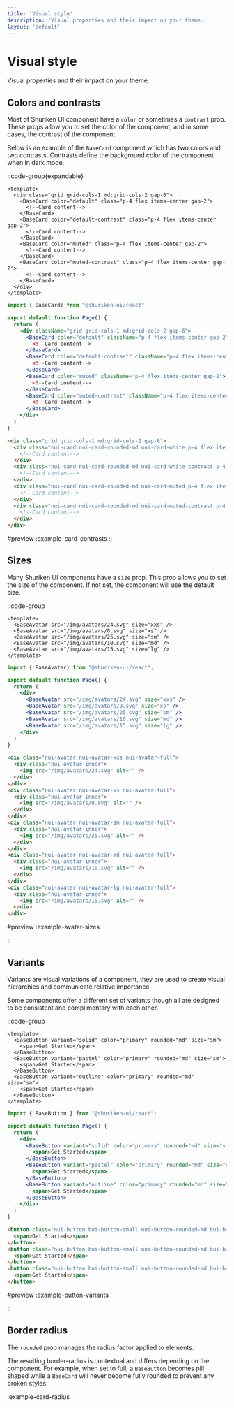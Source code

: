 ```yaml
---
title: 'Visual style'
description: 'Visual properties and their impact on your theme.'
layout: 'default'
---
```


# Visual style

Visual properties and their impact on your theme.

## Colors and contrasts

Most of Shuriken UI component have a `color` or sometimes a `contrast` prop. These props allow you to set the color of the component, and in some cases, the contrast of the component.

Below is an example of the `BaseCard` component which has two colors and two contrasts. Contrasts define the background color of the component when in dark mode.

::code-group{expandable}

```vue [Nuxt]
<template>
  <div class="grid grid-cols-1 md:grid-cols-2 gap-6">
    <BaseCard color="default" class="p-4 flex items-center gap-2">
      <!--Card content-->
    </BaseCard>
    <BaseCard color="default-contrast" class="p-4 flex items-center gap-2">
      <!--Card content-->
    </BaseCard>
    <BaseCard color="muted" class="p-4 flex items-center gap-2">
      <!--Card content-->
    </BaseCard>
    <BaseCard color="muted-contrast" class="p-4 flex items-center gap-2">
      <!--Card content-->
    </BaseCard>
  </div>
</template>
```

```jsx [React]
import { BaseCard} from "@shuriken-ui/react";

export default function Page() {
  return (
    <div className="grid grid-cols-1 md:grid-cols-2 gap-6">
      <BaseCard color="default" className="p-4 flex items-center gap-2">
        <!--Card content-->
      </BaseCard>
      <BaseCard color="default-contrast" className="p-4 flex items-center gap-2">
        <!--Card content-->
      </BaseCard>
      <BaseCard color="muted" className="p-4 flex items-center gap-2">
        <!--Card content-->
      </BaseCard>
      <BaseCard color="muted-contrast" className="p-4 flex items-center gap-2">
        <!--Card content-->
      </BaseCard>
    </div>
  )
}
```

```html [Html]
<div class="grid grid-cols-1 md:grid-cols-2 gap-6">
  <div class="nui-card nui-card-rounded-md nui-card-white p-4 flex items-center gap-2">
    <!--Card content-->
  </div>
  <div class="nui-card nui-card-rounded-md nui-card-white-contrast p-4 flex items-center gap-2">
    <!--Card content-->
  </div>
  <div class="nui-card nui-card-rounded-md nui-card-muted p-4 flex items-center gap-2">
    <!--Card content-->
  </div>
  <div class="nui-card nui-card-rounded-md nui-card-muted-contrast p-4 flex items-center gap-2">
    <!--Card content-->
  </div>
</div>
```

#preview
:example-card-contrasts
::

## Sizes

Many Shuriken UI components have a `size` prop. This prop allows you to set the size of the component. If not set, the component will use the default size.

::code-group

```vue [Nuxt]
<template>
  <BaseAvatar src="/img/avatars/24.svg" size="xxs" />
  <BaseAvatar src="/img/avatars/8.svg" size="xs" />
  <BaseAvatar src="/img/avatars/25.svg" size="sm" />
  <BaseAvatar src="/img/avatars/10.svg" size="md" />
  <BaseAvatar src="/img/avatars/15.svg" size="lg" />
</template>
```

```jsx [React]
import { BaseAvatar} from "@shuriken-ui/react";

export default function Page() {
  return (
    <div>
      <BaseAvatar src="/img/avatars/24.svg" size="xxs" />
      <BaseAvatar src="/img/avatars/8.svg" size="xs" />
      <BaseAvatar src="/img/avatars/25.svg" size="sm" />
      <BaseAvatar src="/img/avatars/10.svg" size="md" />
      <BaseAvatar src="/img/avatars/15.svg" size="lg" />
    </div>
  )
}
```

```html [Html]
<div class="nui-avatar nui-avatar-xxs nui-avatar-full">
  <div class="nui-avatar-inner">
    <img src="/img/avatars/24.svg" alt="" />
  </div>
</div>
<div class="nui-avatar nui-avatar-xs nui-avatar-full">
  <div class="nui-avatar-inner">
    <img src="/img/avatars/8.svg" alt="" />
  </div>
</div>
<div class="nui-avatar nui-avatar-sm nui-avatar-full">
  <div class="nui-avatar-inner">
    <img src="/img/avatars/25.svg" alt="" />
  </div>
</div>
<div class="nui-avatar nui-avatar-md nui-avatar-full">
  <div class="nui-avatar-inner">
    <img src="/img/avatars/10.svg" alt="" />
  </div>
</div>
<div class="nui-avatar nui-avatar-lg nui-avatar-full">
  <div class="nui-avatar-inner">
    <img src="/img/avatars/15.svg" alt="" />
  </div>
</div>
```

#preview
:example-avatar-sizes

::

## Variants

Variants are visual variations of a component, they are used to create visual hierarchies and communicate relative importance.

Some components offer a different set of variants though all are designed to be consistent and complimentary with each other.

::code-group

```vue [Nuxt]
<template>
  <BaseButton variant="solid" color="primary" rounded="md" size="sm">
    <span>Get Started</span>
  </BaseButton>
  <BaseButton variant="pastel" color="primary" rounded="md" size="sm">
    <span>Get Started</span>
  </BaseButton>
  <BaseButton variant="outline" color="primary" rounded="md" size="sm">
    <span>Get Started</span>
  </BaseButton>
</template>
```

```jsx [React]
import { BaseButton } from "@shuriken-ui/react";

export default function Page() {
  return (
    <div>
      <BaseButton variant="solid" color="primary" rounded="md" size="sm">
        <span>Get Started</span>
      </BaseButton>
      <BaseButton variant="pastel" color="primary" rounded="md" size="sm">
        <span>Get Started</span>
      </BaseButton>
      <BaseButton variant="outline" color="primary" rounded="md" size="sm">
        <span>Get Started</span>
      </BaseButton>
    </div>
  )
}
```

```html [Html]
<button class="nui-button bui-button-small nui-button-rounded-md bui-button-solid nui-button-primary">
  <span>Get Started</span>
</button>
<button class="nui-button bui-button-small nui-button-rounded-md bui-button-pastel nui-button-primary">
  <span>Get Started</span>
</button>
<button class="nui-button bui-button-small nui-button-rounded-md bui-button-outline nui-button-primary">
  <span>Get Started</span>
</button>
```

#preview
:example-button-variants

::

## Border radius

The `rounded` prop manages the radius factor applied to elements.

The resulting border-radius is contextual and differs depending on the component. For example, when set to full, a `BaseButton` becomes pill shaped while a `BaseCard` will never become fully rounded to prevent any broken styles.

:example-card-radius